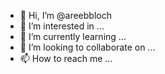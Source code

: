 - 👋 Hi, I’m @areebbloch
- 👀 I’m interested in ...
- 🌱 I’m currently learning ...
- 💞️ I’m looking to collaborate on ...
- 📫 How to reach me ...

<!---
areebbloch/areebbloch is a ✨ special ✨ repository because its `README.md` (this file) appears on your GitHub profile.
You can click the Preview link to take a look at your changes.
--->
